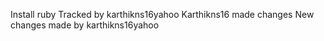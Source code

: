 Install ruby
Tracked by karthikns16yahoo
Karthikns16 made changes
New changes made by karthikns16yahoo
